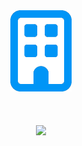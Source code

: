<div align="center">
  <a href="">
    <img height="130" src="./previews/dongne_logo.png" />
    <br /><br />
    <a display="block" href=""></a>
    <br /><br />
    <img height="700" src="./previews/1.gif" />
  </a>
</div>
